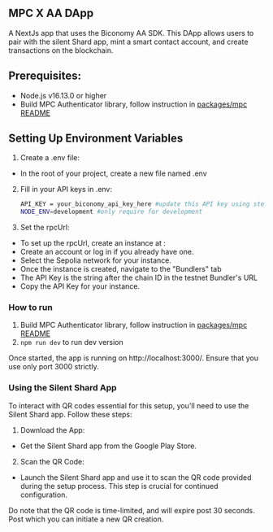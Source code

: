 ## MPC X AA DApp
 A NextJs app that uses the Biconomy AA SDK. This DApp allows users to pair with the silent Shard app, mint a smart contact account, and create transactions on the blockchain.

## Prerequisites:
- Node.js v16.13.0 or higher
- Build MPC Authenticator library, follow instruction in [packages/mpc README](../../mpc/README.md)

## Setting Up Environment Variables
1. Create a .env file:
- In the root of your project, create a new file named .env

2. Fill in your API keys in .env:
    ``` bash
    API_KEY = your_biconomy_api_key_here #update this API key using step 3 below
    NODE_ENV=development #only require for development
    ```
3. Set the rpcUrl:
- To set up the rpcUrl, create an instance at :
- Create an account or log in if you already have one.
- Select the Sepolia network for your instance.
- Once the instance is created, navigate to the "Bundlers" tab
- The API Key is the string after the chain ID in the testnet Bundler's URL 
- Copy the API Key for your instance.

### How to run
1. Build MPC Authenticator library, follow instruction in [packages/mpc README](../../mpc/README.md)
2. `npm run dev` to run dev version

Once started, the app is running on http://localhost:3000/. Ensure that you use only port 3000 strictly.

### Using the Silent Shard App
To interact with QR codes essential for this setup, you'll need to use the Silent Shard app. Follow these steps:
1. Download the App:
 - Get the Silent Shard app from the Google Play Store.
2. Scan the QR Code:
 - Launch the Silent Shard app and use it to scan the QR code provided during the setup process. This step is crucial for continued configuration.

Do note that the QR code is time-limited, and will expire post 30 seconds. Post which you can initiate a new QR creation.


